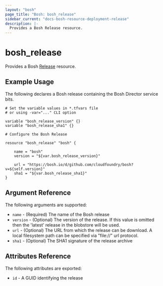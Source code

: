 ```yaml
---
layout: "bosh"
page_title: "Bosh: bosh_release"
sidebar_current: "docs-bosh-resource-deployment-release"
description: |-
  Provides a Bosh Release resource.
---
```


# bosh\_release

Provides a Bosh [Release](http://bosh.io/docs/release.html) resource.

## Example Usage

The following declares a Bosh release containing the Bosh Director service bits.

```
# Set the variable values in *.tfvars file
# or using -var="..." CLI option

variable "bosh_release_version" {}
variable "bosh_release_sha1" {}

# Configure the Bosh Release

resource "bosh_release" "bosh" {
    
    name = "bosh"
    version = "${var.bosh_release_version}"

    url = "https://bosh.io/d/github.com/cloudfoundry/bosh?v=${self.version}"
    sha1 = "${var.bosh_release_sha1}"
}
```

## Argument Reference

The following arguments are supported:

* `name` - (Required) The name of the Bosh release
* `version` - (Optional) The version of the release. If this value is omitted then the 'latest' release in the blobstore will be used.
* `url` - (Optional) The URL from which the release can be download. A local filesystem path can be specified via "file://" url protocol.
* `sha1` - (Optional) The SHA1 signature of the release archive

## Attributes Reference

The following attributes are exported:

* `id` - A GUID identifying the release